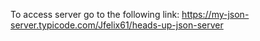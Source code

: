 To access server go to the following link: 
    https://my-json-server.typicode.com/Jfelix61/heads-up-json-server
